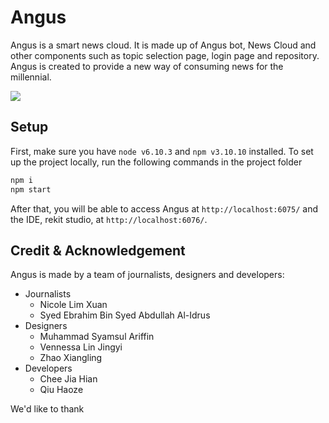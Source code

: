 # Angus

Angus is a smart news cloud. It is made up of Angus bot, News Cloud and other components such as topic selection page, login page and repository. Angus is created to provide a new way of consuming news for the millennial.

![](https://media.giphy.com/media/M9m1zrNewSchExOas8/giphy.gif)

## Setup

First, make sure you have `node v6.10.3` and `npm v3.10.10` installed. To set up the project locally, run the following commands in the project folder

```bash
npm i
npm start
```

After that, you will be able to access Angus at `http://localhost:6075/` and the IDE, rekit studio, at `http://localhost:6076/`.

## Credit & Acknowledgement

Angus is made by a team of journalists, designers and developers:

- Journalists
  - Nicole Lim Xuan
  - Syed Ebrahim Bin Syed Abdullah Al-Idrus 
- Designers
  - Muhammad Syamsul Ariffin
  - Vennessa Lin Jingyi
  - Zhao Xiangling
- Developers
  - Chee Jia Hian
  - Qiu Haoze
  
We'd like to thank 
